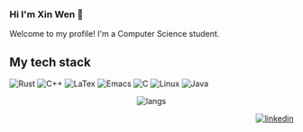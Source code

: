 ### Hi I'm Xin Wen 👋
Welcome to my profile! I'm a Computer Science student.

## My tech stack 
![Rust](https://img.shields.io/badge/-%20Rust%20-%20Rust?style=flat&logo=rust&color=%20%23b7410e)
![C++](https://img.shields.io/badge/-%20C%2B%2B%20-%20C%2B%2B?style=flat&logo=c%2B%2B&color=%23488bd4)
![LaTex](https://img.shields.io/badge/-%20LaTex%20-%20LaTex?style=flat&logo=latex&color=%23189990)
![Emacs](https://img.shields.io/badge/-%20Emacs%20-%20Emacs?style=flat&logo=gnuemacs&logoColor=%23ffffff&color=%238153b5)
![C](https://img.shields.io/badge/-%20C%20?style=flat&logo=c&color=%2300599d)
![Linux](https://img.shields.io/badge/Linux-informational?style=flat&logo=linux&logoColor=white)
![Java](https://img.shields.io/badge/-%20Java%20-%20Java?style=flat&logo=openjdk&logoColor=%23ffffff&color=%23b43136)
<p align="center">
 <img src="https://github-readme-stats.vercel.app/api/top-langs/?username=xinwen-zhangliu&theme=transparent&hide=makefile" alt="langs"/></a> 
</p>  



<p align="right">
  <a href="https://www.linkedin.com/in/xinwen-zhangliu/" target="blank"><img src="https://img.shields.io/badge/LinkedIn-0077B5?style=for-the-badge&logo=linkedin&logoColor=white" alt="linkedin"/></a> 
</p> 


<!--
 
**xinwen-zhangliu/xinwen-zhangliu** is a ✨ _special_ ✨ repository because its `README.md` (this file) appears on your GitHub profile.
[![Top Langs](https://github-readme-stats.vercel.app/api/top-langs/?username=xinwen-zhangliu&theme=transparent)](https://github.com/anuraghazra/github-readme-stats)
Here are some ideas to get you started:

- 🔭 I’m currently working on ...
- 🌱 I’m currently learning ...
- 👯 I’m looking to collaborate on ...
- 🤔 I’m looking for help with ...
- 💬 Ask me about ...
- 📫 How to reach me: ...
- 😄 Pronouns: ...
- ⚡ Fun fact: ...
-->

